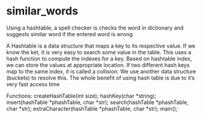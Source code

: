 # similar_words
Using a hashtable, a spell checker is checks the word in dictionary and suggests similar word if the entered word is wrong


A Hashtable is a data structure that maps a key to its respective value. If we know the ket, it is very easy to search some value in the table. This uses a hash function to compute the indexes for a key.
Based on hashtable index, we can store the values at appropriate location. If two different hash keys map to the same index, it is called a collision. We use another data structure (buckets) to resolve this.
The whole benefit of using hash table is due to it’s very fast access time

Functions:
createHashTable(int size);
hashKey(char *string);
insert(hashTable *phashTable, char *str);
search(hashTable *phashTable, char *str);
extraCharacter(hashTable *phashTable, char *str);
main();
